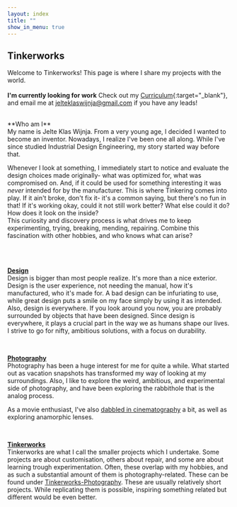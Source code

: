 ```yaml
---
layout: index
title: ""
show_in_menu: true
---
```


## Tinkerworks

Welcome to Tinkerworks!
This page is where I share my projects with the world.
<br/>
<br/>
**I'm currently looking for work**
Check out my [Curriculum](/assets/Jelte_Klas_Wijnja_CV.pdf){:target="_blank"}, and email me at jelteklaswijnja@gmail.com if you have any leads!



<br/>
**Who am I**
<br/>
My name is Jelte Klas Wijnja. From a very young age, I decided I wanted to become an inventor. Nowadays, I realize I've been one all along. While I've since studied Industrial Design Engineering, my story started way before that.

Whenever I look at something, I immediately start to notice and evaluate the design choices made originally- what was optimized for, what was compromised on. And, if it could be used for something interesting it was *never* intended for by the manufacturer. This is where Tinkering comes into play.
If it ain't broke, don't fix it- it's a common saying, but there's no fun in that! If it's working okay, could it not still work better? What else could it do? How does it look on the inside?
<br/>
This curiosity and discovery process is what drives me to keep experimenting, trying, breaking, mending, repairing. Combine this fascination with other hobbies, and who knows what can arise?

<br/>
<br/>

[**Design**](/design)
<br/>
Design is bigger than most people realize. It's more than a nice exterior. Design is the user experience, not needing the manual, how it's manufactured, who it's made for. A bad design can be infuriating to use, while great design puts a smile on my face simply by using it as intended. Also, design is everywhere. If you look around you now, you are probably surrounded by objects that have been designed. Since design is everywhere, it plays a crucial part in the way we as humans shape our lives. I strive to go for nifty, ambitious solutions, with a focus on durability.


<br/>

[**Photography**](/photography)
<br/>
Photography has been a huge interest for me for quite a while. What started out as vacation snapshots has transformed my way of looking at my surroundings. Also, I like to explore the weird, ambitious, and experimental side of photography, and have been exploring the rabbithole that is the analog process.

As a movie enthusiast, I've also [dabbled in cinematography](/photography/video) a bit, as well as exploring anamorphic lenses.

<br/>

[**Tinkerworks**](/tinkering)
<br/>
Tinkerworks are what I call the smaller projects which I undertake. Some projects are about customisation, others about repair, and some are about learning trough experimentation. Often, these overlap with my hobbies, and as such a substantial amount of them is photography-related. These can be found under [Tinkerworks-Photography](/photography/tinkerworks). These are usually relatively short projects. While replicating them is possible, inspiring something related but different would be even better.
